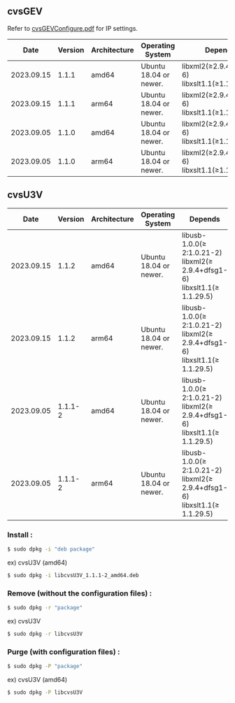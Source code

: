 ## cvsGEV

Refer to [cvsGEVConfigure.pdf](https://github.com/CREVIS/Camera/blob/master/Linux/cvsGEVConfigure.pdf) for IP settings.

| Date | Version | Architecture | Operating System | Depends | Change Log | Link |
| --- | --- | --- | --------- | --- | --- | --- |
| 2023.09.15 | 1.1.1 | amd64 | Ubuntu 18.04 or newer.| libxml2(≥2.9.4+dfsg1-6)<br>libxslt1.1(≥1.1.29.5)<br>|Modified for Python.|[Download](https://github.com/CREVIS/Camera/raw/master/MCam40/Linux/deb%20Package/libcvsGEV_1.1.1_amd64.deb)|
| 2023.09.15 | 1.1.1 | arm64 | Ubuntu 18.04 or newer.| libxml2(≥2.9.4+dfsg1-6)<br>libxslt1.1(≥1.1.29.5)<br>|Modified for Python.|[Download](https://github.com/CREVIS/Camera/raw/master/MCam40/Linux/deb%20Package/libcvsGEV_1.1.1_arm64.deb)|
| 2023.09.05 | 1.1.0 | amd64 | Ubuntu 18.04 or newer.| libxml2(≥2.9.4+dfsg1-6)<br>libxslt1.1(≥1.1.29.5)<br>|First Release|[Download](https://github.com/CREVIS/Camera/raw/master/MCam40/Linux/deb%20Package/libcvsGEV_1.1.0_amd64.deb)|
| 2023.09.05 | 1.1.0 | arm64 | Ubuntu 18.04 or newer.| libxml2(≥2.9.4+dfsg1-6)<br>libxslt1.1(≥1.1.29.5)<br>|First Release|[Download](https://github.com/CREVIS/Camera/raw/master/MCam40/Linux/deb%20Package/libcvsGEV_1.1.0_arm64.deb)|

## cvsU3V

| Date | Version | Architecture | Operating System | Depends | Change Log | Link |
| --- | --- | --- | --------- | --- | --- | --- |
| 2023.09.15 | 1.1.2 | amd64 | Ubuntu 18.04 or newer.| libusb-1.0.0(≥ 2:1.0.21-2)<br>libxml2(≥ 2.9.4+dfsg1-6)<br>libxslt1.1(≥ 1.1.29.5)<br>|Modified for Python.|[Download](https://github.com/CREVIS/Camera/raw/master/Linux/deb%20Package/libcvsU3V_1.1.2_amd64.deb)|
| 2023.09.15 | 1.1.2 | arm64 | Ubuntu 18.04 or newer.| libusb-1.0.0(≥ 2:1.0.21-2)<br>libxml2(≥ 2.9.4+dfsg1-6)<br>libxslt1.1(≥ 1.1.29.5)<br>|Modified for Python.|[Download](https://github.com/CREVIS/Camera/raw/master/Linux/deb%20Package/libcvsU3V_1.1.2_arm64.deb)|
| 2023.09.05 | 1.1.1-2 | amd64 | Ubuntu 18.04 or newer.| libusb-1.0.0(≥ 2:1.0.21-2)<br>libxml2(≥ 2.9.4+dfsg1-6)<br>libxslt1.1(≥ 1.1.29.5)<br>|First Release|[Download](https://github.com/CREVIS/Camera/raw/master/Linux/deb%20Package/libcvsU3V_1.1.1-2_amd64.deb)|
| 2023.09.05 | 1.1.1-2 | arm64 | Ubuntu 18.04 or newer.| libusb-1.0.0(≥ 2:1.0.21-2)<br>libxml2(≥ 2.9.4+dfsg1-6)<br>libxslt1.1(≥ 1.1.29.5)<br>|First Release|[Download](https://github.com/CREVIS/Camera/raw/master/Linux/deb%20Package/libcvsU3V_1.1.1-2_arm64.deb)|

### Install :
```sh
$ sudo dpkg -i "deb package"
```

ex) cvsU3V (amd64)
```sh
$ sudo dpkg -i libcvsU3V_1.1.1-2_amd64.deb
```

### Remove (without the configuration files) :
```sh
$ sudo dpkg -r "package"
```
ex) cvsU3V
```sh
$ sudo dpkg -r libcvsU3V
```

### Purge (with configuration files) :
```sh
$ sudo dpkg -P "package"
```
ex) cvsU3V (amd64)
```sh
$ sudo dpkg -P libcvsU3V
```


